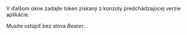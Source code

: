 V ďalšom okne zadajte token získaný z konzoly predchádzajúcej verzie aplikácie.

Musíte vstúpiť bez slova *Bearer*.
